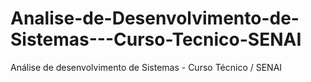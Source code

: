# Analise-de-Desenvolvimento-de-Sistemas---Curso-Tecnico-SENAI
Análise de desenvolvimento de Sistemas - Curso Técnico / SENAI
